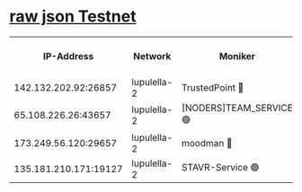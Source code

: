 [raw json Testnet](https://rpc-check.jaclalt.stavr.tech/jaclalt/rpc-jaclalt-result.json)
=

<table><tr><th>IP-Address</th><th>Network</th><th>Moniker</th><th>Latest Block Height</th><th>Earliest Block Height</th><th>Catching Up</th><th>Tx Index</th><th>Voting Power</th><th>Scan Time</th></tr><tr><td>142.132.202.92:26857</td><td>lupulella-2</td><td>TrustedPoint 🔴</td><td>6828639</td><td>6282001</td><td>False</td><td>off</td><td>5</td><td>2024-02-25T09:14:44.042194137UTC</td></tr><tr><td>65.108.226.26:43657</td><td>lupulella-2</td><td>[NODERS]TEAM_SERVICE 🟢</td><td>6828639</td><td>6282001</td><td>False</td><td>on</td><td>0</td><td>2024-02-25T09:14:44.483580933UTC</td></tr><tr><td>173.249.56.120:29657</td><td>lupulella-2</td><td>moodman 🔴</td><td>6828639</td><td>6728639</td><td>False</td><td>off</td><td>1075134</td><td>2024-02-25T09:14:43.778108520UTC</td></tr><tr><td>135.181.210.171:19127</td><td>lupulella-2</td><td>STAVR-Service 🟢</td><td>6828637</td><td>6827001</td><td>False</td><td>on</td><td>0</td><td>2024-02-25T09:14:35.197420783UTC</td></tr></table>
